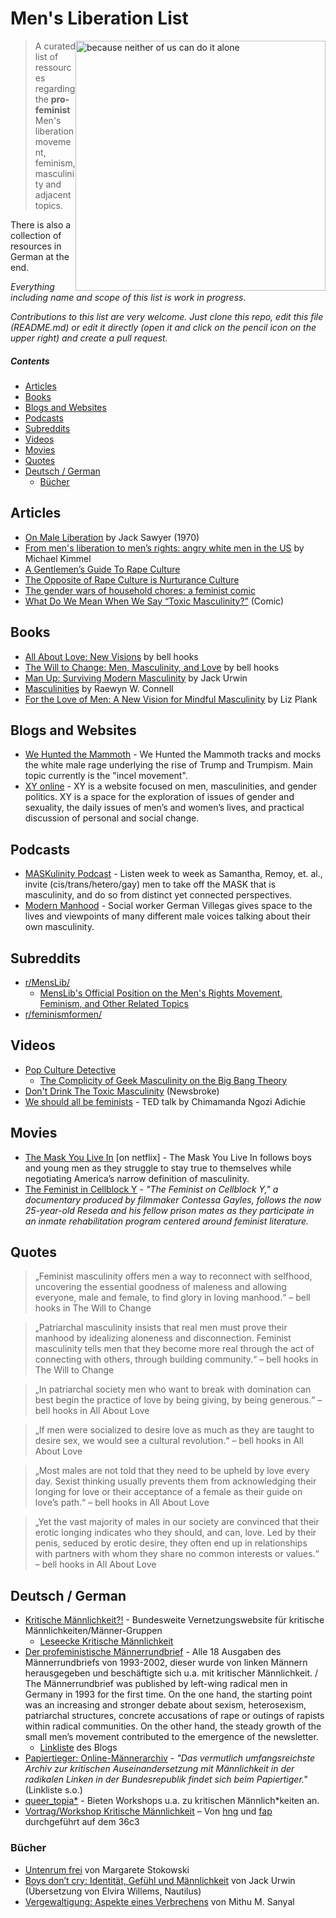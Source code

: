 # Men's Liberation List

<img src="https://i.imgur.com/ccShytv.png" width="400" alt="because neither of us can do it alone" style="float:right;"/>

> A curated list of ressources regarding the **pro-feminist** Men's liberation movement, feminism, masculinity and adjacent topics.

There is also a collection of resources in German at the end.

*Everything including name and scope of this list is work in progress.*

*Contributions to this list are very welcome. Just clone this repo, edit this file (README.md) or edit it directly (open it and click on the pencil icon on the upper right) and create a pull request.*


##### Contents

* [Articles](#articles)
* [Books](#books)
* [Blogs and Websites](#blogs-and-websites)
* [Podcasts](#podcasts)
* [Subreddits](#subreddits)
* [Videos](#videos)
* [Movies](#movies)
* [Quotes](#quotes)
* [Deutsch / German](#deutsch--german)
	* [Bücher](#bücher) 

## Articles

* [On Male Liberation](https://www.academia.edu/33743560/On_Male_Liberation) by Jack Sawyer (1970)
* [From men's liberation to men’s rights: angry white men in the US](https://www.opendemocracy.net/5050/michael-kimmel/from-men%27s-liberation-to-men’s-rights-angry-white-men-in-us) by Michael Kimmel
* [A Gentlemen’s Guide To Rape Culture](https://medium.com/human-parts/a-gentlemens-guide-to-rape-culture-7fc86c50dc4c)
* [The Opposite of Rape Culture is Nurturance Culture](https://norasamaran.com/2016/02/11/the-opposite-of-rape-culture-is-nurturance-culture-2/)
* [The gender wars of household chores: a feminist comic](https://www.theguardian.com/world/2017/may/26/gender-wars-household-chores-comic)
* [What Do We Mean When We Say “Toxic Masculinity?”](https://thenib.com/toxic-masculinity) (Comic)

## Books

* [All About Love: New Visions](https://www.goodreads.com/book/show/17607.All_About_Love) by bell hooks
* [The Will to Change: Men, Masculinity, and Love](https://www.goodreads.com/book/show/17601.The_Will_to_Change) by bell hooks
* [Man Up: Surviving Modern Masculinity](https://www.goodreads.com/book/show/29611402-man-up) by Jack Urwin
* [Masculinities](https://www.goodreads.com/book/show/228510.Masculinities?ac=1&from_search=true) by Raewyn W. Connell
* [For the Love of Men: A New Vision for Mindful Masculinity](https://www.goodreads.com/book/show/43263540-for-the-love-of-men) by Liz Plank

## Blogs and Websites
* [We Hunted the Mammoth](http://www.wehuntedthemammoth.com) - We Hunted the Mammoth tracks and mocks the white male rage underlying the rise of Trump and Trumpism. Main topic currently is the "incel movement".
* [XY online](http://xyonline.net) - XY is a website focused on men, masculinities, and gender politics. XY is a space for the exploration of issues of gender and sexuality, the daily issues of men’s and women’s lives, and practical discussion of personal and social change.

## Podcasts
* [MASKulinity Podcast](http://maskulinitypodcast.libsyn.com) - Listen week to week as Samantha, Remoy, et. al., invite (cis/trans/hetero/gay) men to take off the MASK that is masculinity, and do so from distinct yet connected perspectives.
* [Modern Manhood](https://modernmanhood.org) - Social worker German Villegas gives space to the lives and viewpoints of many different male voices talking about their own masculinity.

## Subreddits
* [r/MensLib/](https://www.reddit.com/r/MensLib/)
	* [MensLib's Official Position on the Men's Rights Movement, Feminism, and Other Related Topics](https://www.reddit.com/r/MensLib/comments/93oyty/menslibs_official_position_on_the_mens_rights/)
* [r/feminismformen/](https://www.reddit.com/r/feminismformen/)

## Videos

* [Pop Culture Detective](https://www.youtube.com/user/rebelliouspixels/featured)
  * [The Complicity of Geek Masculinity on the Big Bang Theory](https://www.youtube.com/watch?v=7L7NRONADJ4&t=8s)
* [Don't Drink The Toxic Masculinity](https://www.youtube.com/watch?v=dv4nhgPV0Hc) (Newsbroke)
* [We should all be feminists](https://www.youtube.com/watch?v=hg3umXU_qWc) - TED talk by Chimamanda Ngozi Adichie

## Movies

* [The Mask You Live In](http://therepresentationproject.org/film/the-mask-you-live-in/) [on netflix] - The Mask You Live In follows boys and young men as they struggle to stay true to themselves while negotiating America’s narrow definition of masculinity.
* [The Feminist in Cellblock Y](https://youtu.be/JYxTzsabkH8) - *"The Feminist on Cellblock Y," a documentary produced by filmmaker Contessa Gayles, follows the now 25-year-old Reseda and his fellow prison mates as they participate in an inmate rehabilitation program centered around feminist literature.*

## Quotes
> „Feminist masculinity offers men a way to reconnect with selfhood, uncovering the essential goodness of maleness and allowing everyone, male and female, to find glory in loving manhood.“ – bell hooks in The Will to Change

> „Patriarchal masculinity insists that real men must prove their manhood by idealizing aloneness and disconnection. Feminist masculinity tells men that they become more real through the act of connecting with others, through building community.“ – bell hooks in The Will to Change

> „In patriarchal society men who want to break with domination can best begin the practice of love by being giving, by being generous.“ – bell hooks in All About Love
 
> „If men were socialized to desire love as much as they are taught to desire sex, we would see a cultural revolution.“ – bell hooks in All About Love
 
> „Most males are not told that they need to be upheld by love every day. Sexist thinking usually prevents them from acknowledging their longing for love or their acceptance of a female as their guide on love’s path.“ – bell hooks in All About Love
 
> „Yet the vast majority of males in our society are convinced that their erotic longing indicates who they should, and can, love. Led by their penis, seduced by erotic desire, they often end up in relationships with partners with whom they share no common interests or values.“ – bell hooks in All About Love

## Deutsch / German
* [Kritische Männlichkeit?!](http://maennerrundbrief.blogsport.de/linkliste/) - Bundesweite Vernetzungswebsite für kritische Männlichkeiten/Männer-Gruppen
	* [Leseecke Kritische Männlichkeit](https://kritmaen.noblogs.org/leseecke/)
* [Der profeministische Männerrundbrief](http://maennerrundbrief.blogsport.de) - Alle 18 Ausgaben des Männerrundbriefs von 1993-2002, dieser wurde von linken Männern herausgegeben und beschäftigte sich u.a. mit kritischer Männlichkeit. / The Männerrundbrief was published by left-wing radical men in Germany in 1993 for the first time. On the one hand, the starting point was an increasing and stronger debate about sexism, heterosexism, patriarchal structures, concrete accusations of rape or outings of rapists within radical communities. On the other hand, the steady growth of the small men’s movement contributed to the emergence of the newsletter. 
	* [Linkliste](http://maennerrundbrief.blogsport.de/linkliste/) des Blogs
* [Papiertieger: Online-Männerarchiv](http://www.archivtiger.de/maennerarchiv.html) - *"Das vermutlich umfangsreichste Archiv zur kritischen Auseinandersetzung mit Männlichkeit in der radikalen Linken in der Bundesrepublik findet sich beim Papiertiger."* (Linkliste s.o.)
* [queer_topia\*](http://queertopia.blogsport.de) - Bieten Workshops u.a. zu kritischen Männlich\*keiten an.
* [Vortrag/Workshop Kritische Männlichkeit](https://github.com/hng/talk-kritische-maennlichkeit) – Von [hng](https://github.com/hng) und [fap](https://github.com/fapdash) durchgeführt auf dem 36c3

### Bücher
* [Untenrum frei](https://www.goodreads.com/book/show/30258435-untenrum-frei) von Margarete Stokowski
* [Boys don’t cry: Identität, Gefühl und Männlichkeit](https://www.goodreads.com/book/show/34375349-boys-don-t-cry) von Jack Urwin (Übersetzung von Elvira Willems, Nautilus)
* [Vergewaltigung: Aspekte eines Verbrechens](https://www.goodreads.com/book/show/31626648-vergewaltigung?ac=1&from_search=true) von Mithu M. Sanyal
